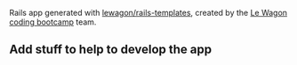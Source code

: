 Rails app generated with [lewagon/rails-templates](https://github.com/lewagon/rails-templates), created by the [Le Wagon coding bootcamp](https://www.lewagon.com) team.


## Add stuff to help to develop the app
